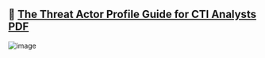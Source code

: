 ## 🔗 [The Threat Actor Profile  Guide for CTI Analysts PDF](https://github.com/curated-intel/Threat-Actor-Profile-Guide/blob/main/The%20Threat%20Actor%20Profile%20Guide%20for%20CTI%20Analysts%20v1.1.pdf)

![image](https://github.com/curated-intel/Threat-Actor-Profile-Guide/assets/59974887/964427de-fbdb-460f-b5d5-4a8be10424bb)
